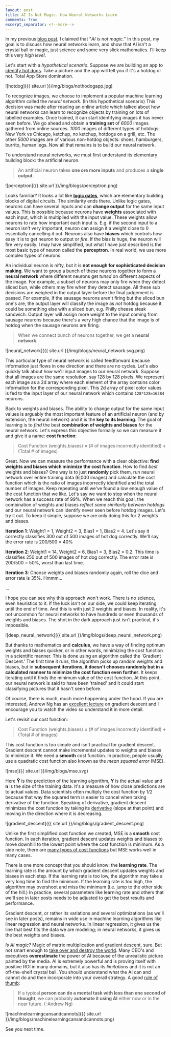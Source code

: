 ```yaml
---
layout: post
title: AI Is Not Magic. How Neural Networks Learn
comments: True
excerpt_separator: <!--more-->
---
```


In my previous [blog post](https://codeahoy.com/2017/07/27/ai-winter-is-coming/), I claimed that "*AI is not magic.*" In this post, my goal is to discuss how neural networks learn, and show that AI isn't a crystal ball or magic, just science and some very slick mathematics. I'll keep this very *high level*.

Let's start with a *hypothetical scenario*. Suppose we are building an app to [identify hot dogs](https://www.theverge.com/2017/6/26/15876006/hot-dog-app-android-silicon-valley). Take a picture and the app will tell you if it's a hotdog or not. Total App Store domination.

![hotdog]({{ site.url }}/img/blogs/nothodogapp.jpg)

<!--more-->

To recognize images, we choose to implement a popular machine learning algorithm called the *neural network*. (In this hypothetical scenario) This decision was made after reading an online article which talked about how neural networks can learn to recognize objects by training on lots of labelled examples. Once trained, it can start identifying images it has never seen before. We go ahead and obtain a **training set** of *6000* images gathered from online sources. *1000* images of different types of hotdogs: New York vs Chicago, ketchup, no ketchup, hotdogs on a grill, etc. The other *5000* images are of various non-hotdog objects: shoes, hamburgers, burrito, human legs. Now all that remains is to build our neural network.

To understand neural networks, we must first understand its elementary building block: the artificial neuron.

> An artificial neuron takes **one ore more inputs** and produces a **single output**.

![perceptron]({{ site.url }}/img/blogs/perceptron.png)

Looks familiar? It looks a lot like **[logic gates](https://en.wikipedia.org/wiki/Logic_gate)**, which are elementary building blocks of digital circuits. The similarity ends there. Unlike logic gates, neurons can have several inputs and can **change output** for the same input values. This is possible because neurons have **weights** associated with each input, which is multiplied with the input value. These weights allow neurons to rate how important each input is. E.g. if the second input to a neuron isn't very important, neuron can assign it a weight close to 0 essentially cancelling it out. Neurons also have **biases** which controls how easy it is to get neuron to output or *fire*. If the bias is huge, the neuron will fire very easily. I may have simplified, but what I have just described is the most basic type of neuron called the **perceptron**. In real world, we use more complex types of neurons.

An individual neuron is nifty, but it is **not enough for sophisticated decision making**. We want to group a bunch of these neurons together to form a **neural network** where different neurons get *tuned* on different aspects of the image. For example, a subset of neurons may only fire when they detect sliced bun, while others may fire when they detect sausage. All these sub decisions are weighed in the output layer before the final judgement is passed. For example, if the sausage neurons aren't firing but the sliced bun one's are, the output layer will classify the image as *not* hotdog because it could be something else with a sliced bun, e.g. Philly cheese steak sandwich. Output layer will assign more weight to the input coming from sausage neurons because there's a very high chance that the image is of hotdog when the sausage neurons are firing.

> When we connect bunch of neurons together, we get a **neural network**.

![neural_network]({{ site.url }}/img/blogs/neural_network.svg.png)

This particular type of neural network is called feedforward because information just flows in one direction and there are no cycles. Let's also quickly talk about how we'll input images to our neural network. Suppose that all images are the same resolution, say 128 by 128 pixels. We represent each image as a 2d array where each element of the array contains color information for the corresponding pixel. This 2d array of pixel color values is fed to the input layer of our neural network which contains `128*128=16384` neurons.

Back to weights and biases. The ability to change output for the same input values is arguably the most important feature of an artificial neuron (and by extension, the neural network) and it is the **key to its learning**. The goal of learning is to *find* the best **combination of weights and biases** for the neural network. Let's express this objective formally so we can measure it and give it a name: **cost function**:

> Cost Function (weights,biases) **=** (# of images incorrectly identified) **÷** (Total # of images)

Great. Now we can measure the performance with a clear objective: **find weights and biases which minimize the cost function**. How to find *best* weights and biases? One way is to just **randomly** pick them, run neural network over entire training data (6,000 images) and calculate the cost function which is the ratio of images incorrectly identified and the total number of images. Keep repeating until we've found a low enough value of the cost function that we like. Let's say we want to stop when the neural network has a success rate of 99%. When we reach this goal, the combination of weights and biases *reflect some similarity between hotdogs* and our neural network can identify never seen before hotdog images. Let's try it out. To keep it simple, suppose we are only doing this for 2 weights and biases.

**Iteration 1**: Weight1 = 1, Weight2 = 3, Bias1 = 1, Bias2 = 4. Let's say it correctly classifies 300 out of 500 images of hot dog correctly. We'll say the error rate is 200/500 = 40%

**Iteration 2**: Weight1 = 14, Weight2 = 6, Bias1 = 3, Bias2 = 0.2. This time is classifies 250 out of 500 images of hot dog correctly. The error rate is 200/500 = 50%, worst than last time.

**Iteration 3**: Choose weights and biases randomly again, roll the dice and error rate is 35%. Hmmm...

...

I hope you can see why this approach won't work. There is no science, even heuristics to it. If the luck isn't on our side, we could keep iterating until the end of time. And this is with just 2 weights and biases. In reality, it's not uncommon for neural networks to have hundreds or even thousands of weights and biases. The shot in the dark approach just isn't practical, it's impossible.

![deep_neural_network]({{ site.url }}/img/blogs/deep_neural_network.png)

But thanks to mathematics and **calculus**, we have a way of finding optimum weights and biases quicker, or in other words, minimizing the cost function in a scientific manner. This is done using an algorithm called the 'Gradient Descent.' The first time it runs, the algorithm picks up random weights and biases, but in **subsequent iterations, it doesn't chooses randomly but in a calculated manner to minimize the cost function even further**. It keeps iterating until it finds the minimum value of the cost function. At this point, our neural network is said to have been 'trained' and it could start classifying pictures that it hasn't seen before.

Of course, there is much, much more happening under the hood. If you are interested, Andrew Ng has an [excellent lecture](https://www.coursera.org/learn/machine-learning/lecture/8SpIM/gradient-descent) on gradient descent and I encourage you to watch the video so understand it in more detail.

Let's revisit our cost function:

> Cost Function (weights,biases) **=** (# of images incorrectly identified) **÷** (Total # of images)

This cost function is too simple and isn't practical for gradient descent. Gradient descent cannot make incremental updates to weights and biases to minimize it. We need a **smooth** cost function. In practice, people usually use a quadratic cost function also known as the *mean squared error* (MSE).  

![mse]({{ site.url }}/img/blogs/mse.svg)

Here **Ŷ** is the prediction of the learning algorithm, **Y** is the actual value and **n** is the size of the training data. It's a measure of how close predictions are to actual values. Data scientists often multiply the cost function by 1/2 because that way the squared term is easier to cancel when taking derivative of the function. Speaking of derivative, gradient descent minimizes the cost function by taking its [derivative](https://en.wikipedia.org/wiki/Derivative) (slope at that point) and moving in the direction where it is decreasing.

![gradient_descent]({{ site.url }}/img/blogs/gradient_descent.png)

Unlike the first simplified cost function we created, MSE is a **smooth** cost function. In each iteration, gradient descent updates weights and biases to move downhill to the lowest point where the cost function is minimum. As a side note, there are [many types of cost functions](https://stats.stackexchange.com/questions/154879/a-list-of-cost-functions-used-in-neural-networks-alongside-applications) but MSE works well in many cases.

There is one more concept that you should know: the **learning rate**. The learning rate is the amount by which gradient descent updates weights and biases in each step. If the learning rate is too low, the algorithm may take a very long time to find the minimum. If the learning rate is too high, the algorithm may overshoot and miss the minimum (i.e. jump to the other side of the hill.) In practice, several parameters like learning rate and others that we'll see in later posts needs to be adjusted to get the best results and performance.

Gradient descent, or rather its variations and several optimizations (as we'll see in later posts), remains in wide use in machine learning algorithms like linear regression and neural networks. In linear regression, it gives us the line that best fits the data we are modeling; in neural networks, it gives us the best weights and biases.

*Is AI magic?* Magic of matrix multiplication and gradient descent, sure. But not smart enough to [take over and destroy the world](https://www.extremetech.com/extreme/252781-elon-musk-warns-us-ai-destroy-world). Many CEO's and executives **overestimate** the power of AI because of the unrealistic picture painted by the media. AI is extremely powerful and is proving itself with positive ROI in many domains, but it also has its *limitations* and it is not an off-the-shelf crystal ball. You should understand what the AI can and cannot do and then incorporate into your overall strategy. A good [rule of thumb](https://hbr.org/2016/11/what-artificial-intelligence-can-and-cant-do-right-now):

> If a typical **person can do a mental task with less than one second of thought**, we can probably **automate it using AI** either now or in the near future. (-Andrew Ng)

![machinelearningcansandcannots]({{ site.url }}/img/blogs/machinelearningcansandcannots.png)

See you next time.
